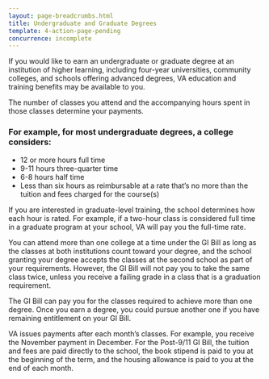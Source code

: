 ```yaml
---
layout: page-breadcrumbs.html
title: Undergraduate and Graduate Degrees
template: 4-action-page-pending
concurrence: incomplete
---
```


<div class="va-introtext">

If you would like to earn an undergraduate or graduate degree at an institution of higher learning, including four-year universities, community colleges, and schools offering advanced degrees, VA education and training benefits may be available to you.

The number of classes you attend and the accompanying hours spent in those classes determine your payments.

</div>

<div class="call-out" markdown="1">

### For example, for most undergraduate degrees, a college considers:
  -	12 or more hours full time
  -	9-11 hours three-quarter time
  -	6-8 hours half time
  -	Less than six hours as reimbursable at a rate that’s no more than the tuition and fees charged for the course(s)
</div>

If you are interested in graduate-level training, the school determines how each hour is rated. For example, if a two-hour class is considered full time in a graduate program at your school, VA will pay you the full-time rate.

You can attend more than one college at a time under the GI Bill as long as the classes at both institutions count toward your degree, and the school granting your degree accepts the classes at the second school as part of your requirements. However, the GI Bill will not pay you to take the same class twice, unless you receive a failing grade in a class that is a graduation requirement.

The GI Bill can pay you for the classes required to achieve more than one degree. Once you earn a degree, you could pursue another one if you have remaining entitlement on your GI Bill.

VA issues payments after each month’s classes. For example, you receive the November payment in December. For the Post-9/11 GI Bill, the tuition and fees are paid directly to the school, the book stipend is paid to you at the beginning of the term, and the housing allowance is paid to you at the end of each month.
